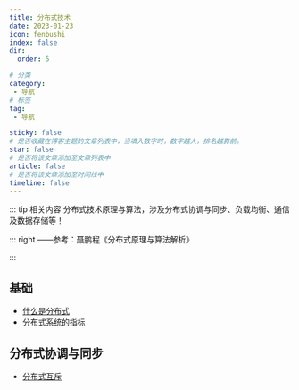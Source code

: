 ```yaml
---
title: 分布式技术
date: 2023-01-23
icon: fenbushi
index: false
dir:
  order: 5

# 分类
category:
 - 导航
# 标签
tag:
 - 导航

sticky: false
# 是否收藏在博客主题的文章列表中，当填入数字时，数字越大，排名越靠前。
star: false
# 是否将该文章添加至文章列表中
article: false
# 是否将该文章添加至时间线中
timeline: false
---
```


::: tip 相关内容
分布式技术原理与算法，涉及分布式协调与同步、负载均衡、通信及数据存储等！

::: right
——参考：聂鹏程《分布式原理与算法解析》

:::

## 基础
- [什么是分布式](basis/什么是分布式.md)
- [分布式系统的指标](basis/分布式系统的指标.md)

## 分布式协调与同步
- [分布式互斥](coord_and_sync/分布式互斥.md)

